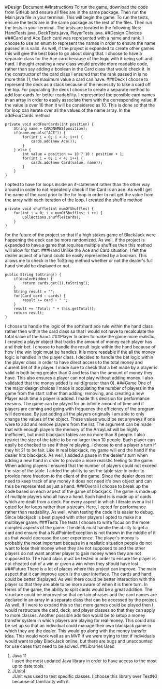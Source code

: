 #Design Document
##Instructions
To run the game, download the code from GitHub and ensure all files are in
the same package.  Then run the Main.java file in your terminal.
This will begin the game.  To run the tests, ensure the tests 
are in the same package as the rest of the files.  Then run the
tests in your terminal.  The tests are located in the following
files: HandTests.java, DeckTests.java, PlayerTests.java.
##Design Choices
###Card and Ace
Each card was represented with a name and rank.  I choose to 
use an enum to represent the names in order to ensure the name
passed in is valid.  As well, if the project is expanded to 
create other games this will give the best base to go about 
doing that.  I choose to have a separate class for the Ace card
because of the logic with it being soft and hard.  I thought 
creating a new class would provide more readable code, rather
than say adding a boolean in the Card class that would check it.
In the constructor of the card class I ensured that the rank 
passed in is no more than 11, the maximum value a card can have.
###Deck
I choose to represent the deck as a stack because of the necessity
to take a card off the top.  For populating the deck I choose to
create a separate method to add four cards for better readability.
I represented the possible card names in an array in order to 
easily associate them with the corresponding value.  If the value
is over 10 then it will be considered as 10.  This is done so that
the for loop can iterate over all the values of the name array.
In the addFourCards method
```$xslt
private void addFourCards(int position) {
    String name = CARDNAMES[position];
	if(name.equals("ACE")) {
		for(int i = 0; i < 4; i++) {
			cards.add(new Ace());
		}
	} else {
        int value = position >= 10 ? 10 : position + 1;
		for(int i = 0; i < 4; i++) {
			cards.add(new Card(value, name));
		}
	}
}
```
I opted to have for loops inside an if-statement rather than the other
way around in order to not repeatedly check if the Card is an ace.
As well I get the name of the card prior to the for loop in order to 
not get the value from the array with each iteration of the loop.
I created the shuffle method 
```
private void shuffle(int numOfShuffles) {
  	for(int i = 0; i < numOfShuffles; i ++) {
   		Collections.shuffle(cards);
   	}
} 
```
for the future of the project so that if a high stakes game
of BlackJack were happening the deck can be more randomized. 
As well, if the project is expanded to have a game that requires
multiple shuffles then this method will allow for that.
###Hand
Unlike the Ace and Card situation, I felt the dealer aspect of a
hand could be easily represented by a boolean.  This allows me to
check in the ToString method whether or not the dealer's full hand
should be displayed or not.  
```$xslt
public String toString() {
	if(dealerHidden) {
		return cards.get(1).toString();
	}
	String result = "";
	for(Card card : cards) {
		result += card + " ";
	}
	result += "Total: " + this.getTotal();
	return result;
}
```
I choose to handle the logic of the
soft/hard ace rule within the hand class rather then within the 
card class so that I would not have to recalculate the total
value of the hand.
###Player
In order to make the game more realistic, I created a player object
that tracks the amount of money each player has and their bet.  I 
choose to handle the result logic within the hand because of how I
the win logic must be handles.  It is more readable if the all the 
money logic is handled in the player class. I decided to handle the bet
logic within the player class in order to have direct access to the
total money and current bet of the player.  I made sure to check that 
a bet made by a player is valid in both being greater than 0 and less
than the amount of money they have.  This also ensures a player can not
play without adding money.  I also validated that the money added is
valid(greater than 0).
###Game
One of the major design choices I made is populating the number of 
players in the game from the start rather than adding, removing, and
creating a new Player each time a player is added.  I made this decision
for performance reasons.  The game can be played for an infinite amount
of time and if players are coming and going with frequency the efficiency
of the program will decrease.  By just adding all the players originally
I am able to only change the values of the object.  These values would 
be set anyways if one were to add and remove players from the list.
The argument can be made that with enough players the memory of the ArrayList will be highly
inefficient, but most blackjack tables are no more than 8 people.  I also
restrict the size of the table to be no larger than 10 people.  Each
player can easily be checked to see if they're playing.  I choose
to end a player's turn if they hit 21 to be fair.  Like in real blackjack,
my game will end the hand if the dealer hits blackjack.  As well, I added
a pause in the dealer's turn when adding a new hand in order to provide
a more realistic feeling to the game.  When adding players I ensured that
the number of players could not exceed the size of the table.  I added the
ability to set the table size in order to provide more freedom to the
client of the game.  Since the dealer does not need to keep track of any
money it does not need it's own object and can thus be represented as just
a hand.
###Overall
I choose to break up the code based on each aspect of the game of blackjack.
The game is made up of multiple players who all have a hand.  Each hand is
is made up of cards which are dealt from a deck.  For every aspect in which
I iterate over a list I opted for for loops rather than a stream.  Here, I
opted for performance rather than readability.  As well, when testing the code 
it is easier to debug.  Since blackjack is best played with other players 
I opted to make it a multilayer game.
###Tests
The tests I choose to write focus on the more complex
aspects of the game.  The deck must handle the ability to get a card and ensure
that a NullPointerException is not thrown in the middle of it as that would 
decrease the user experience.  The player's money is probably the most important
because in a realistic situation people do not want to lose their money when they
are not supposed to and the other players do not want another player to gain money
when they are not supposed to.  The hand class must be tested in order to ensure
the player is not cheated out of a win or given a win when they should have
lost.
###Future
There is a lot of places where this project can improve.  The main aspect that it 
can improve upon is the user interface.  The cards and hand could be better displayed.
As well there could be better interaction with the player so that they are able to be
more aware of when it is there turn.  In terms of the game, the ability to split cards
would be a great addition.  The structure could be improved so that certain phrases
and the card names are declared in an array in a separate class that can be accessed
by the project.  As well, if I were to expand this so that more games could be played
then I would restructure the card, deck, and player classes so that they can apply
to more classes.  Another possible addition would be to setup a money transfer system
in which players are playing for real money.  This could also be set up so that an
individual could manage their own blackjack game in which they are the dealer.  This would
go along with the money transfer idea.  This would work well as an MVP if we were 
trying to test if individuals would want to play BlackJack online, but there are bugs
and unaccounted for use cases that need to be solved.
##Libraries Used
1. Java 11  
I used the most updated Java library in order to have access
to the most up to date tools.
2. JUnit4  
JUnit was used to test specific classes.  I choose this library
over TestNG because of familiarity with it.


